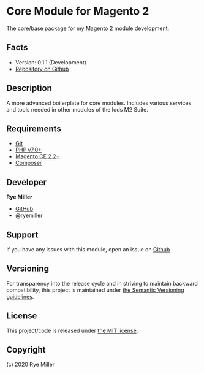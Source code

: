 Core Module for Magento 2 
=========================

The core/base package for my Magento 2 module development.


Facts
-----

 * Version: 0.1.1 (Development)
 * [Repository on Github](https://github.com/iods/magento2-core)


Description
-----------

A more advanced boilerplate for core modules. Includes various services and 
tools needed in other modules of the Iods M2 Suite.


Requirements
------------

 * [Git](http://git-scm.com) 
 * [PHP v7.0+](http://php.net)
 * [Magento CE 2.2+](http://magento.com)
 * [Composer](http://getcomposer.org)


Developer
---------

**Rye Miller**

 * [GitHub](http://github.com/iods/)
 * [@ryemiller](https://twitter.com/ryemiller)


Support
-------

If you have any issues with this module, open an issue on [Github](https://github.com/iods/iods-core/issues)


Versioning
----------

For transparency into the release cycle and in striving to maintain backward compatibility, this project is
maintained under [the Semantic Versioning guidelines](http://semver.org/).


License
-------

This project/code is released under [the MIT license](https://github.com/iods/magento2-bones/LICENSE).


Copyright
---------

(c) 2020 Rye Miller
